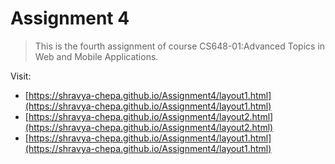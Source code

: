 # Assignment 4

> This is the fourth assignment of course CS648-01:Advanced Topics in Web and Mobile Applications.  

Visit: 
- [https://shravya-chepa.github.io/Assignment4/layout1.html](https://shravya-chepa.github.io/Assignment4/layout1.html)
- [https://shravya-chepa.github.io/Assignment4/layout2.html](https://shravya-chepa.github.io/Assignment4/layout2.html)
- [https://shravya-chepa.github.io/Assignment4/layout1.html](https://shravya-chepa.github.io/Assignment4/layout1.html)
